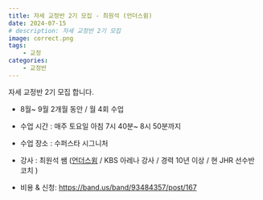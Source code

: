 ```yaml
---
title: 자세 교정반 2기 모집 - 최원석 (언더스윔)
date: 2024-07-15
# description: 자세 교정반 2기 모집
image: correct.png
tags:
    - 교정
categories:
    - 교정반
---
```


자세 교정반 2기 모집 합니다. 

-  8월~ 9월 2개월 동안 / 월 4회 수업 
-  수업 시간 : 매주 토요일 아침 7시 40분~ 8시 50분까지 
-  수업 장소 : 수퍼스타 시그니처 
-  강사 : 최원석 쌤 ([언더스윔](https://www.youtube.com/channel/UCoYVkJVJJva05_vk04xNWPQ) / KBS 아레나 강사 / 경력 10년 이상 / 현 JHR 선수반 코치 )

- 비용 & 신청: https://band.us/band/93484357/post/167